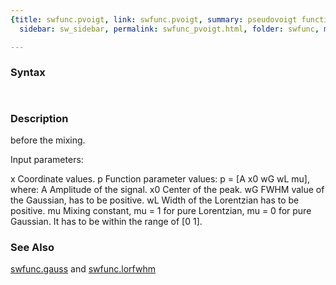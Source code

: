 ```yaml
---
{title: swfunc.pvoigt, link: swfunc.pvoigt, summary: pseudovoigt function, keywords: sample,
  sidebar: sw_sidebar, permalink: swfunc_pvoigt.html, folder: swfunc, mathjax: 'true'}

---
```


### Syntax

` `

### Description

before the mixing.
 
Input parameters:
 
x     Coordinate values.
p 	Function parameter values: p = [A x0 wG wL mu], where:
A       Amplitude of the signal.
x0      Center of the peak.
wG      FWHM value of the Gaussian, has to be positive.
wL      Width of the Lorentzian has to be positive.
mu      Mixing constant, mu = 1 for pure Lorentzian, mu = 0 for
        pure Gaussian. It has to be within the range of [0 1].
 

### See Also

[swfunc.gauss](swfunc_gauss.html) and [swfunc.lorfwhm](swfunc_lorfwhm.html)

